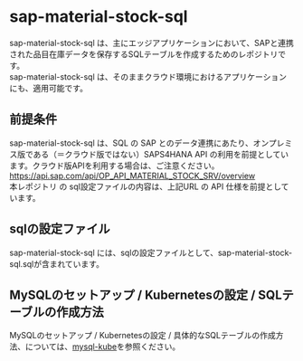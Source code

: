 # sap-material-stock-sql  
sap-material-stock-sql は、主にエッジアプリケーションにおいて、SAPと連携された品目在庫データを保存するSQLテーブルを作成するためのレポジトリです。  
sap-material-stock-sql は、そのままクラウド環境におけるアプリケーションにも、適用可能です。  

## 前提条件  
sap-material-stock-sql は、SQL の SAP とのデータ連携にあたり、オンプレミス版である（＝クラウド版ではない）SAPS4HANA API の利用を前提としています。クラウド版APIを利用する場合は、ご注意ください。  
https://api.sap.com/api/OP_API_MATERIAL_STOCK_SRV/overview  
本レポジトリ の sql設定ファイルの内容は、上記URL の API 仕様を前提としています。  

## sqlの設定ファイル
sap-material-stock-sql には、sqlの設定ファイルとして、sap-material-stock-sql.sqlが含まれています。

## MySQLのセットアップ / Kubernetesの設定 / SQLテーブルの作成方法
MySQLのセットアップ / Kubernetesの設定 / 具体的なSQLテーブルの作成方法、については、[mysql-kube](https://github.com/latonaio/mysql-kube)を参照ください。